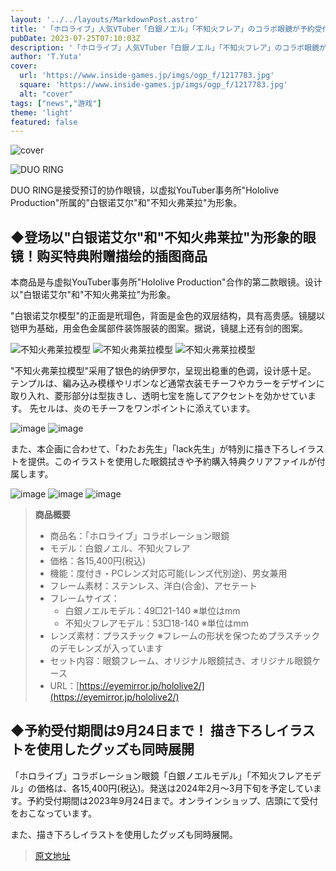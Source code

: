 ```yaml
---
layout: '../../layouts/MarkdownPost.astro'
title: '「ホロライブ」人気VTuber「白銀ノエル」「不知火フレア」のコラボ眼鏡が予約受付中！購入特典に特別な描き下ろしイラストを使用したグッズが付属'
pubDate: 2023-07-25T07:10:03Z
description: '「ホロライブ」人気VTuber「白銀ノエル」「不知火フレア」のコラボ眼鏡が予約受付中！購入特典に特別な描き下ろしイラストを使用したグッズが付属'
author: 'T.Yuta'
cover:
  url: 'https://www.inside-games.jp/imgs/ogp_f/1217783.jpg'
  square: 'https://www.inside-games.jp/imgs/ogp_f/1217783.jpg'
  alt: "cover"
tags: ["news","游戏"]
theme: 'light'
featured: false
---
```


![cover](https://www.inside-games.jp/imgs/ogp_f/1217783.jpg)

![DUO RING](https://www.inside-games.jp/imgs/zoom/1217782.jpg)

DUO RING是接受预订的协作眼镜，以虚拟YouTuber事务所"Hololive Production"所属的"白银诺艾尔"和"不知火弗莱拉"为形象。

## ◆登场以"白银诺艾尔"和"不知火弗莱拉"为形象的眼镜！购买特典附赠描绘的插图商品

本商品是与虚拟YouTuber事务所"Hololive Production"合作的第二款眼镜。设计以"白银诺艾尔"和"不知火弗莱拉"为形象。

"白银诺艾尔模型"的正面是玳瑁色，背面是金色的双层结构，具有高贵感。镜腿以铠甲为基础，用金色金属部件装饰服装的图案。据说，镜腿上还有剑的图案。

![不知火弗莱拉模型](https://www.inside-games.jp/imgs/zoom/1217784.png)
![不知火弗莱拉模型](https://www.inside-games.jp/imgs/zoom/1217785.png)
![不知火弗莱拉模型](https://www.inside-games.jp/imgs/zoom/1217786.png)

"不知火弗莱拉模型"采用了银色的纳伊罗尔，呈现出稳重的色调，设计感十足。
テンプルは、編み込み模様やリボンなど通常衣装モチーフやカラーをデザインに取り入れ、菱形部分は型抜きし、透明七宝を施してアクセントを効かせています。 先セルは、炎のモチーフをワンポイントに添えています。

![image](https://www.inside-games.jp/imgs/zoom/1217788.png)
![image](https://www.inside-games.jp/imgs/zoom/1217790.png)

また、本企画に合わせて、「わたお先生」「lack先生」が特別に描き下ろしイラストを提供。このイラストを使用した眼鏡拭きや予約購入特典クリアファイルが付属します。

![image](https://www.inside-games.jp/imgs/zoom/1217787.png)
![image](https://www.inside-games.jp/imgs/zoom/1217791.png)
![image](https://www.inside-games.jp/imgs/zoom/1217792.png)

> **商品概要**
> 
> - 商品名：「ホロライブ」コラボレーション眼鏡
> - モデル：白銀ノエル、不知火フレア
> - 価格：各15,400円(税込)
> - 機能：度付き・PCレンズ対応可能(レンズ代別途)、男女兼用
> - フレーム素材：ステンレス、洋白(合金)、アセテート
> - フレームサイズ：
>   - 白銀ノエルモデル：49□21-140 ※単位はmm
>   - 不知火フレアモデル：53□18-140 ※単位はmm
> - レンズ素材：プラスチック ※フレームの形状を保つためプラスチックのデモレンズが入っています
> - セット内容：眼鏡フレーム、オリジナル眼鏡拭き、オリジナル眼鏡ケース
> - URL：[https://eyemirror.jp/hololive2/](https://eyemirror.jp/hololive2/)

## ◆予約受付期間は9月24日まで！ 描き下ろしイラストを使用したグッズも同時展開

「ホロライブ」コラボレーション眼鏡「白銀ノエルモデル」「不知火フレアモデル」の価格は、各15,400円(税込)。発送は2024年2月～3月下旬を予定しています。予約受付期間は2023年9月24日まで。オンラインショップ、店頭にて受付をおこなっています。

また、描き下ろしイラストを使用したグッズも同時展開。

>[原文地址](https://www.inside-games.jp/article/2023/07/25/147389.html)  